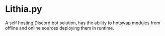 # Lithia.py
A self hosting Discord bot solution, has the ability to hotswap modules from offline and online sources deploying them in runtime.
